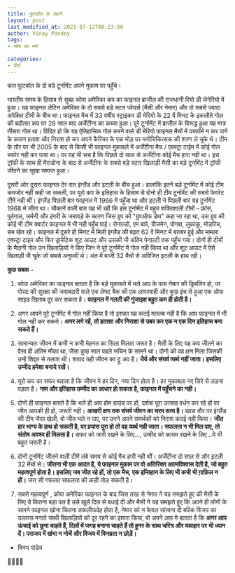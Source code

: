 ```yaml
---
title: फुटबॉल के बहाने
layout: post
last_modified_at: 2021-07-12T08:23:00
author: Vinay Pandey
tags:
- सोम का मर्म

categories:
- दीर्घ
---
```

कल फुटबॉल के दो बडे टूर्नामेंट अपने मुकाम पर पहुँचे। 

भारतीय समय के हिसाब से सुबह कोपा अमेरिका कप का फाइनल ब्राजील की राजधानी रियो डी जेनेरियो में हुआ। यह फाइनल लेटिन अमेरिका के  दो सबसे बड़े स्टार प्लेयर्स (मैसी और नेमार) और दो सबसे ज्यादा अपेक्षित टीमों के बीच था। फाइनल मैच में  33 वर्षीय स्ट्राइकर डी मेरियो के 22 वें मिनट के इकलौते गोल की बदौलत कप पर 28 साल बाद अर्जेंटीना का कब्जा हुआ। पूरे टूर्नामेंट में ब्राजील के विरूद्ध हुआ यह मात्र तीसरा गोल था। विदित हो कि यह ऐतिहासिक गोल करने वाले डी मेरियो फाइनल मैचों में परफॉर्म न कर पाने के कारण हताश और निराश हो कर अपने कैरियर के एक मोड़ पर मनोचिकित्सक की शरण ले चुके थे। टीम के तौर पर भी 2005 के बाद से किसी भी फाइनल मुकाबले में अर्जेंटीना मैच / एक्स्ट्रा टाईम में कोई गोल स्कोर नही कर पाया था। पर यह भी सच है कि पिछले दो साल से अर्जेंटीना कोई मैच हारा नही था। इस ट्रॉफी के साथ ही मैराडोना के बाद से अर्जेंटीना के सबसे बड़े स्टार खिलाड़ी मैसी का बड़े टूर्नामेंट में ट्रॉफी जीतने का सूखा समाप्त हुआ। 

दूसरी ओर दूसरा फाइनल देर रात इंग्लैंड और इटली के बीच हुआ। हालांकि इतने बड़े टूर्नामेंट में कोई टीम कमजोर नहीं कही जा सकती, पर यूरो कप के इतिहास के हिसाब से  दोनो ही टीम टूर्नामेंट की सबसे फेवरेट टीमें नही थीं। इंग्लैंड पिछली बार फाइनल में 1966 में पहुँचा था और इटली ने पिछली बार यह टुर्नामेंट 1968 मे जीता था। चौकानें वाली बात यह भी रही कि इस टूर्नामेंट में बहुत शक्तिशाली टीमों - फ्रांस, पुर्तगाल, जर्मनी और हंगरी के जमावड़े के कारण जिस ग्रुप को "ग्रुपऑफ डेथ"  कहा जा रहा था, उस ग्रुप की कोई भी टीम क्वार्टर फाइनल में भी नही पहुँच पाई। रोनाल्डो, एम बापे, ग्रीजमेन, पोगबा, लुकाकु, मोडरिच, सब खेत रहे। फाइनल में दूसरे ही मिनट में मिली इंग्लैंड की बढ़त 62 वें मिनट में बराबर हुई और मामला एक्स्ट्रा टाइम और फिर ड्रामेटिक शूट आउट और उसकी भी अंतिम पेनाल्टी तक पहुँच गया। दोनों ही टीमों के मैदानी गोल उन खिलाड़ियों ने किए जिन ने पूरे टूर्नामेंट में गोल नही किया था और शूट आउट में ऐसे खिलाड़ी भी चूके जो सबसे अनुभवी थे।  अंत में बाजी  32 मैचों से अविजित इटली के हाथ रही। 


**कुछ सबक** -

1. कोपा अमेरिका का फाइनल बताता है कि बड़े मुकाबले में भले आप के पास नेमार की ड्रिबलिंग हो, पर पोस्ट की सुरक्षा की जवाबदारी वाले एक लेफ्ट बैक की एक लापरवाही और  कुछ इंच से हुआ एक ऑफ साइड खिताब दूर कर सकता है। **फाइनल में गलती की गुंजाइश बहुत कम ही होती है।**

2. अगर आपने पूरे टूर्नामेंट में गोल नहीं किया है तो इसका यह कतई मतलब नही है कि आप फाइनल में भी गोल नही कर सकते। **अगर लगे रहें, तो हताशा और निराशा से उबर कर एक न एक दिन इतिहास बना सकते हैं।**

3. सामान्यतः जीवन में कभी न कभी मेहनत का सिला मिलता जरूर है। मैसी के लिए यह कप जीतने का वैसा ही अंतिम मौका था, जैसा कुछ साल पहले सचिन के सामने था। दोनो को वह क्षण मिला जिसकी उन्हें शिद्दत से तलाश थी। शायद यही जीवन का ट्रू अप है। **धैर्य और संघर्ष व्यर्थ नहीं जाता। इसलिए उम्मीद हमेशा बनाये रखें।**

4. यूरो कप का सफर बताता है कि जीवन मे हर दिन, नया दिन होता है। हर मुकाबला नए सिरे से लड़ना पड़ता है। **नाम और इतिहास उम्मीद का आधार हो सकता है, फाइनल में पहुँचने का नही।**

5. दोनों ही फाइनल बताते हैं कि भले ही आप होम ग्राउंड पर हों, दर्शक पूरा उत्साह वर्धन कर रहे हों पर जीत आपकी ही हो, जरूरी नही। **आखरी क्षण तक संघर्ष जीवन का चरम सत्य है।** खास तौर पर इंग्लैंड की टीम जैसा खेली, वो जीत भले न पाए, पर उनने अपने समर्थकों को निराश कतई नही किया। **जीत हार भाग्य के हाथ हो सकती है, पर प्रयास पूरा हो तो वह व्यर्थ नही जाता। सफलता न भी मिल पाए, तो संतोष अवश्य ही मिलता है।** सफर को जारी रखने के लिए..., उम्मीद को कायम रखने के लिए ..ये भी बहुत जरूरी है।

6. दोनों टूर्नामेंट जीतने वाली टीमें लंबे समय से कोई मैच हारी नही थीं। अर्जेंटीना दो साल से और इटली 32 मैचों से। **जीतना भी एक आदत है, ये फाइनल मुकाम पर वो अतिरिक्त आत्मविश्वास देती है, जो बहुत महत्वपूर्ण होता है। इसलिए जब जीत रहे हों, तो एक मैच, एक इम्तिहान के लिए भी कभी भी ग़ाफ़िल न हों।** जरा सी गफलत सफलता की कड़ी तोड़ सकती है। 

7. सबसे महत्वपूर्ण , कोपा अमेरिका फाइनल के बाद जिस तरह से नेमार ने यह समझते हुए की मैसी के लिए ये कितना बड़ा पल है उसे खुले दिल से बधाई दी और मैसी ने यह समझते हुए कि अपने ही लोगों के सामने फाइनल खोना कितना तकलीफदेह होता है, नेमार को न केवल सांत्वना दी बल्कि विजय का उल्लास मनाते साथी खिलाड़ियों को दूर रहने का इशारा किया, वो अपने आप मे बताता है कि **अगर आप ऊंचाई को छूना चाहते हैं, दिलों में जगह बनाना चाहते हैं तो हुनर के साथ चरित्र और व्यवहार पर भी ध्यान दें। पराजय में खंभा न नोचें और विजय में विनम्रता न छोड़ें।**

- विनय पांडेय

🙏🌷🌷🙏


